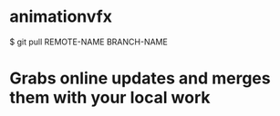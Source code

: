 # animationvfx
$ git pull REMOTE-NAME BRANCH-NAME
# Grabs online updates and merges them with your local work
